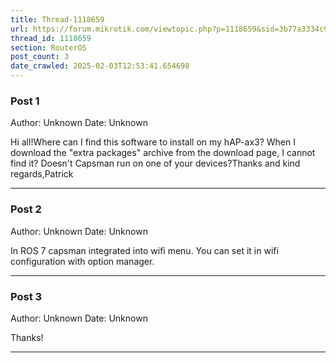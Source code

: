 ```yaml
---
title: Thread-1118659
url: https://forum.mikrotik.com/viewtopic.php?p=1118659&sid=3b77a3334c914448dbbc02bfdff4c3aa#p1118659
thread_id: 1118659
section: RouterOS
post_count: 3
date_crawled: 2025-02-03T12:53:41.654698
---
```


### Post 1
Author: Unknown
Date: Unknown

Hi all!Where can I find this software to install on my hAP-ax3? When I download the "extra packages" archive from the download page, I cannot find it? Doesn't Capsman run on one of your devices?Thanks and kind regards,Patrick

---
### Post 2
Author: Unknown
Date: Unknown

In ROS 7 capsman integrated into wifi menu. You can set it in wifi configuration with option manager.

---
### Post 3
Author: Unknown
Date: Unknown

Thanks!

---
